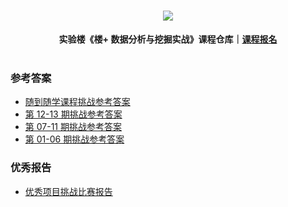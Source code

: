 <div align="center">
  <h1><img src="https://static.shiyanlou.com/img/louplus/louplus_logo.png"></h1>
  <b>实验楼《楼+ 数据分析与挖掘实战》课程仓库｜<a href="https://www.shiyanlou.com/louplus/dm">课程报名</a></b>
</div>

<br />

### 参考答案

- [随到随学课程挑战参考答案](https://github.com/shiyanlou/louplus-dm/tree/v3/Answers)
- [第 12-13 期挑战参考答案](https://github.com/shiyanlou/louplus-dm/tree/v3/Answers)
- [第 07-11 期挑战参考答案](https://github.com/shiyanlou/louplus-dm/tree/v2/Answers)
- [第 01-06 期挑战参考答案](https://github.com/shiyanlou/louplus-dm/tree/master/Answers)

### 优秀报告

- [优秀项目挑战比赛报告](https://github.com/shiyanlou/louplus-dm/tree/master/Assignments)
